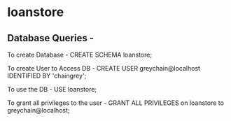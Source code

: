 # loanstore

## Database Queries -

To create Database -
CREATE SCHEMA loanstore;

To create User to Access DB -
CREATE USER greychain@localhost IDENTIFIED BY 'chaingrey';

To use the DB -
USE loanstore;

To grant all privileges to the user -
GRANT ALL PRIVILEGES on loanstore to greychain@localhost;